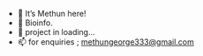 - 👋 It’s Methun here!
- 👀 Bioinfo.
- 🌱 project in loading...
- 📫 for enquiries ; methungeorge333@gmail.com

<!---
georgejr45/georgejr45 is a ✨ special ✨ repository because its `README.md` (this file) appears on your GitHub profile.
You can click the Preview link to take a look at your changes.
--->
